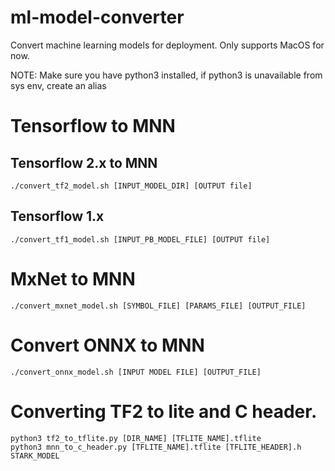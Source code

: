 # ml-model-converter
Convert machine learning models for deployment.
Only supports MacOS for now.

NOTE: Make sure you have python3 installed, if python3 is unavailable from sys env, create an alias

# Tensorflow to MNN

## Tensorflow 2.x to MNN
```
./convert_tf2_model.sh [INPUT_MODEL_DIR] [OUTPUT file]
```

## Tensorflow 1.x
```
./convert_tf1_model.sh [INPUT_PB_MODEL_FILE] [OUTPUT file]
```

# MxNet to MNN
```
./convert_mxnet_model.sh [SYMBOL_FILE] [PARAMS_FILE] [OUTPUT_FILE]
```

# Convert ONNX to MNN
```
./convert_onnx_model.sh [INPUT MODEL FILE] [OUTPUT_FILE]
```

# Converting TF2 to lite and C header.
```
python3 tf2_to_tflite.py [DIR_NAME] [TFLITE_NAME].tflite
python3 mnn_to_c_header.py [TFLITE_NAME].tflite [TFLITE_HEADER].h STARK_MODEL
```

